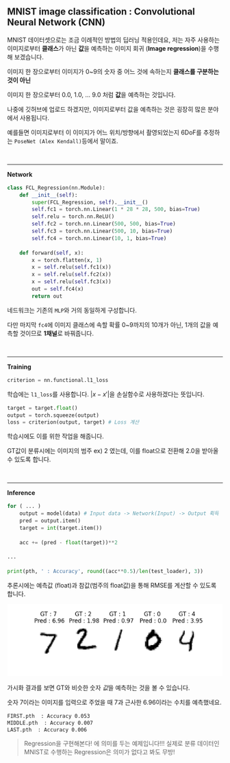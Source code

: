 
<br>

## MNIST image classification : **C**onvolutional **N**eural **N**etwork (**CNN**)

MNIST 데이터셋으로는 조금 이례적인 방법의 딥러닝 적용인데요, 저는 자주 사용하는 이미지로부터 **클래스**가 아닌 **값**을 예측하는 이미지 회귀 (**Image regression**)을 수행해 보겠습니다.

이미지 한 장으로부터 이미지가 0~9의 숫자 중 어느 것에 속하는지 **클래스를 구분하는 것이 아닌**

이미지 한 장으로부터 0.0, 1.0, ... 9.0 처럼 **값**을 예측하는 것입니다.

나중에 깃허브에 업로드 하겠지만, 이미지로부터 값을 예측하는 것은 굉장히 많은 분야에서 사용됩니다.

예를들면 이미지로부터 이 이미지가 어느 위치/방향에서 촬영되었는지 6DoF를 추정하는 `PoseNet (Alex Kendall)`등에서 말이죠.

<br>

---
**Network**

```python
class FCL_Regression(nn.Module):
    def __init__(self):
        super(FCL_Regression, self).__init__()
        self.fc1 = torch.nn.Linear(1 * 28 * 28, 500, bias=True)
        self.relu = torch.nn.ReLU()
        self.fc2 = torch.nn.Linear(500, 500, bias=True)
        self.fc3 = torch.nn.Linear(500, 10, bias=True)
        self.fc4 = torch.nn.Linear(10, 1, bias=True)

    def forward(self, x):
        x = torch.flatten(x, 1)
        x = self.relu(self.fc1(x))
        x = self.relu(self.fc2(x))
        x = self.relu(self.fc3(x))
        out = self.fc4(x)
        return out
```

네드워크는 기존의 `MLP`와 거의 동일하게 구성합니다.

다만 마지막 `fc4`에 이미지 클래스에 속할 확률 0~9까지의 10개가 아닌, 1개의 값을 예측할 것이므로 **1채널**로 바꿔줍니다.

<br>

---
**Training**

```python
criterion = nn.functional.l1_loss
```

학습에는 `l1_loss`를 사용합니다. $|x-x'|$을 손실함수로 사용하겠다는 뜻입니다.

```python
target = target.float()
output = torch.squeeze(output)
loss = criterion(output, target) # Loss 계산
```

학습시에도 이를 위한 작업을 해줍니다.

GT값이 분류시에는 이미지의 범주 ex) 2 였는데, 이를 float으로 전환해 2.0을 받아올 수 있도록 합니다.

<br>

---
**Inference**

```python
for ( ... )
    output = model(data) # Input data -> Network(Input) -> Output 획득
    pred = output.item()
    target = int(target.item())
    
    acc += (pred - float(target))**2

...

print(pth, ' : Accuracy', round((acc**0.5)/len(test_loader), 3))
```

추론시에는 예측값 (float)과 참값(범주의 float값)을 통해 RMSE를 계산할 수 있도록 합니다.

![Reg_image](MNIST_Reg.png)

가시화 결과를 보면 GT와 비슷한 숫자 *값*을 예측하는 것을 볼 수 있습니다.

숫자 7이라는 이미지를 입력으로 주었을 때 7과 근사한 6.96이라는 수치를 예측했네요.


```
FIRST.pth  : Accuracy 0.053
MIDDLE.pth  : Accuracy 0.007
LAST.pth  : Accuracy 0.006
```




> Regression을 구현해본다! 에 의미를 두는 예제입니다!!! 실제로 분류 데이터인 MNIST로 수행하는 Regression은 의미가 없다고 봐도 무방!